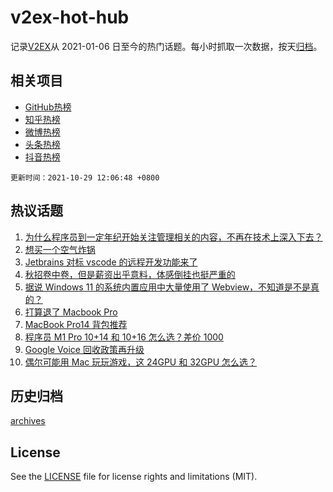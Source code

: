 # v2ex-hot-hub

 记录[V2EX](https://www.v2ex.com/)从 2021-01-06 日至今的热门话题。每小时抓取一次数据，按天[归档](archives)。
 
 ## 相关项目

- [GitHub热榜](https://github.com/snaildev/github-hot-hub)
- [知乎热榜](https://github.com/snaildev/zhihu-hot-hub)
- [微博热榜](https://github.com/snaildev/weibo-hot-hub)
- [头条热榜](https://github.com/snaildev/toutiao-hot-hub)
- [抖音热榜](https://github.com/snaildev/douyin-hot-hub)


 `更新时间：2021-10-29 12:06:48 +0800`

## 热议话题

1. [为什么程序员到一定年纪开始关注管理相关的内容，不再在技术上深入下去？](https://www.v2ex.com/t/811237)
1. [想买一个空气炸锅](https://www.v2ex.com/t/811255)
1. [Jetbrains 对标 vscode 的远程开发功能来了](https://www.v2ex.com/t/811333)
1. [秋招卷中卷，但是薪资出乎意料，体感倒挂也挺严重的](https://www.v2ex.com/t/811210)
1. [据说 Windows 11 的系统内置应用中大量使用了 Webview，不知道是不是真的？](https://www.v2ex.com/t/811238)
1. [打算退了 Macbook Pro](https://www.v2ex.com/t/811367)
1. [MacBook Pro14 背包推荐](https://www.v2ex.com/t/811397)
1. [程序员 M1 Pro 10+14 和 10+16 怎么选？差价 1000](https://www.v2ex.com/t/811391)
1. [Google Voice 回收政策再升级](https://www.v2ex.com/t/811326)
1. [偶尔可能用 Mac 玩玩游戏，这 24GPU 和 32GPU 怎么选？](https://www.v2ex.com/t/811415)

## 历史归档

[archives](archives)

## License

See the [LICENSE](LICENSE) file for license rights and limitations (MIT).

